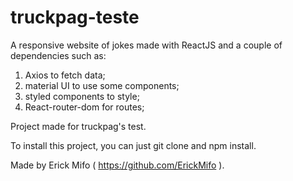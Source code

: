 # truckpag-teste

A responsive website of jokes made with ReactJS and a couple of dependencies such as:

1. Axios to fetch data;
2. material UI to use some components;
3. styled components to style;
4. React-router-dom for routes;

Project made for truckpag's test.

To install this project, you can just git clone and npm install.

Made by Erick Mifo ( https://github.com/ErickMifo ).

